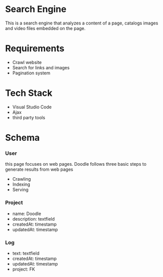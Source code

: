 # Search Engine
This is a search engine that analyzes a content of a page, catalogs images and video files embedded on the page.


# Requirements
- Crawl website
- Search for links and images
- Pagination system


# Tech Stack
- Visual Studio Code
- Ajax
- third party tools


# Schema

### User

this page focuses on web pages. Doodle follows three basic steps to generate results from web pages

- Crawling
- Indexing
- Serving


### Project

- name: Doodle 
- description: textfield
- createdAt: timestamp
- updatedAt: timestamp

### Log
- text: textfield
- createdAt: timestamp
- updatedAt: timestamp
- project: FK
